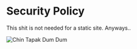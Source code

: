 # Security Policy

This shit is not needed for a static site. Anyways..

![Chin Tapak Dum Dum](https://media3.giphy.com/media/v1.Y2lkPTc5MGI3NjExa3prdTFhZDZ5eG53Zm4xNGt5Nnk0ZWQwbnJuMDJkcTMzcHUxY3AyaSZlcD12MV9pbnRlcm5hbF9naWZfYnlfaWQmY3Q9dg/TiLNWnYuFD8ArhNJ19/giphy.gif)